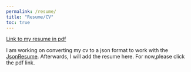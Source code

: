 ```yaml
---
permalink: /resume/
title: "Resume/CV"
toc: true
---
```


[Link to my resume in pdf](/assets/files/Arshad%20Mehmood%20-%20Software%20Developer%20Resume.pdf)

I am working on converting my cv to a json format to work with the [JsonResume](https://jsonresume.org/). Afterwards, I will add the resume here. For now,please click the pdf link.

